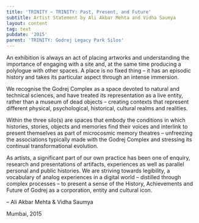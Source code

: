 ```yaml
---
title: 'TRINITY ~ TRINITY: Past, Present, and Future'
subtitle: Artist Statement by Ali Akbar Mehta and Vidha Saumya
layout: content
tag: text
pubdate: '2015'
parent: 'TRINITY: Godrej Legacy Park Silos'
---
```

An exhibition is always an act of placing artworks and understanding the
importance of engaging with a site and, at the same time producing a polylogue
with other spaces. A place is no fixed thing – it has an episodic history and
takes its particular aspect through an intense immersion.

We recognise the Godrej Complex as a space devoted to natural and technical sciences, and have treated its representation as a live entity, rather than a museum of dead objects – creating contexts that represent different physical, psychological, historical, cultural realms and realities.

Within the three silo(s) are spaces that embody the conditions in which histories, stories, objects and memories find their voices and interlink to present themselves as part of microcosmic memory theatres – unfreezing the associations typically made with the Godrej Complex and stressing its continual transformational evolution.

As artists, a significant part of our own practice has been one of enquiry, research and presentations of artifacts, experiences as well as parallel personal and public histories. We are striving towards legibility, a vocabulary of analog experiences in a digital world – distilled through complex processes – to present a sense of the History, Achievements and Future of Godrej as a corporation, entity and cultural icon.


– Ali Akbar Mehta & Vidha Saumya

Mumbai, 2015
